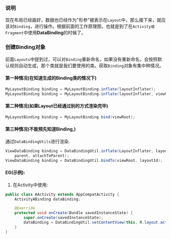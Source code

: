 ### 说明

现在布局已经画好，数据也已经作为"形参"被表示在`Layout`中，那么接下来，就应该对`Binding`，进行操作。根据前面的工作原理图，也就是到了在`Activity或Fragment`中使用**DataBinding**的时候了。

### 创建Binding对象
前面`Layouts`中提到过，可以对`Binding`重新命名，如果没有重新命名，会按照默认规则自动生成，那个类就是我们要使用的类。获取`Binding`对象有集中种情况。

#### 第一种情况(在知道生成的Binding类的情况下)

```java
MyLayoutBinding binding = MyLayoutBinding.inflate(layoutInflater);
MyLayoutBinding binding = MyLayoutBinding.inflate(layoutInflater, viewGroup, false);
```

#### 第二种情况(如果Layout已经通过别的方式渲染完毕)

```java
MyLayoutBinding binding = MyLayoutBinding.bind(viewRoot);
```

#### 第三种情况(不能预先知道Binding,)
通过`DataBindingUtils`进行渲染.

```java
ViewDataBinding binding = DataBindingUtil.inflate(LayoutInflater, layoutId,
    parent, attachToParent);
ViewDataBinding binding = DataBindingUtil.bindTo(viewRoot, layoutId);
```

#### EG(示例):

1. 在Activity中使用:

```java
public class AActivity extends AppCompatActivity {
    ActivityABinding dataBinding;

    @Override
    protected void onCreate(Bundle savedInstanceState) {
        super.onCreate(savedInstanceState);
        dataBinding = DataBindingUtil.setContentView(this, R.layout.activity_a);
    }
}
```